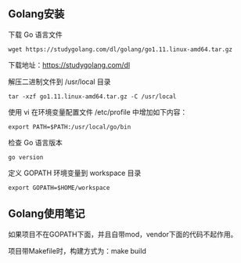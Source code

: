 ## Golang安装

下载 Go 语言文件

    wget https://studygolang.com/dl/golang/go1.11.linux-amd64.tar.gz

下载地址：https://studygolang.com/dl

解压二进制文件到 /usr/local 目录

    tar -xzf go1.11.linux-amd64.tar.gz -C /usr/local

使用 vi 在环境变量配置文件  /etc/profile 中增加如下内容：

    export PATH=$PATH:/usr/local/go/bin

检查 Go 语言版本

    go version

定义 GOPATH 环境变量到 workspace 目录

    export GOPATH=$HOME/workspace



## Golang使用笔记

如果项目不在GOPATH下面，并且自带mod，vendor下面的代码不起作用。



 项目带Makefile时，构建方式为：make build 